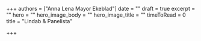+++
authors = ["Anna Lena Mayor Ekeblad"]
date = ""
draft = true
excerpt = ""
hero = ""
hero_image_body = ""
hero_image_title = ""
timeToRead = 0
title = "Lindab & Panelista"

+++
